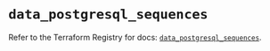 # `data_postgresql_sequences`

Refer to the Terraform Registry for docs: [`data_postgresql_sequences`](https://registry.terraform.io/providers/cyrilgdn/postgresql/1.21.0/docs/data-sources/sequences).
